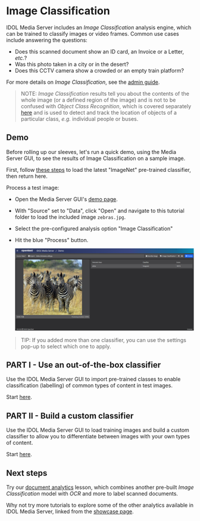 # Image Classification

IDOL Media Server includes an *Image Classification* analysis engine, which can be trained to classify images or video frames.  Common use cases include answering the questions:

- Does this scanned document show an ID card, an Invoice or a Letter, *etc.*?
- Was this photo taken in a city or in the desert?
- Does this CCTV camera show a crowded or an empty train platform?

For more details on *Image Classification*, see the [admin guide](https://www.microfocus.com/documentation/idol/IDOL_24_2/MediaServer_24.2_Documentation/Help/Content/Operations/Analyze/ImageClass.htm).

> NOTE: *Image Classification* results tell you about the contents of the whole image (or a defined region of the image) and is not to be confused with *Object Class Recognition*, which is covered separately [here](../object-class-recognition/README.md) and is used to detect and track the location of objects of a particular class, *e.g.* individual people or buses.

## Demo

Before rolling up our sleeves, let's run a quick demo, using the Media Server GUI, to see the results of Image Classification on a sample image.

First, follow [these steps](PART_I#import-pre-defined-classifiers) to load the latest "ImageNet" pre-trained classifier, then return here.

Process a test image:
- Open the Media Server GUI's [demo page](http://localhost:14000/a=gui#/demo).
- With "Source" set to "Data", click "Open" and navigate to this tutorial folder to load the included image `zebras.jpg`.
- Select the pre-configured analysis option "Image Classification"
- Hit the blue "Process" button.

    ![gui-demo](figs/gui-demo.png)

> TIP: If you added more than one classifier, you can use the settings pop-up to select which one to apply. 

## PART I - Use an out-of-the-box classifier

Use the IDOL Media Server GUI to import pre-trained classes to enable classification (labelling) of common types of content in test images.

Start [here](PART_I.md).

## PART II - Build a custom classifier

Use the IDOL Media Server GUI to load training images and build a custom classifier to allow you to differentiate between images with your own types of content.

Start [here](PART_II.md).

## Next steps

Try our [document analytics](../optical-character-recognition/PART_II.md) lesson, which combines another pre-built *Image Classification* model with *OCR* and more to label scanned documents.

Why not try more tutorials to explore some of the other analytics available in IDOL Media Server, linked from the [showcase page](../README.md).
